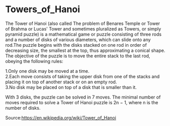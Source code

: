# Towers_of_Hanoi
The Tower of Hanoi (also called The problem of Benares Temple or Tower of Brahma or Lucas' Tower and sometimes pluralized as Towers, or simply pyramid puzzle) is a mathematical game or puzzle consisting of three rods and a number of disks of various diameters, which can slide onto any rod.The puzzle begins with the disks stacked on one rod in order of decreasing size, the smallest at the top, thus approximating a conical shape. The objective of the puzzle is to move the entire stack to the last rod, obeying the following rules:  

1.Only one disk may be moved at a time.  
2.Each move consists of taking the upper disk from one of the stacks and placing it on top of another stack or on an empty rod.  
3.No disk may be placed on top of a disk that is smaller than it.  

With 3 disks, the puzzle can be solved in 7 moves. The minimal number of moves required to solve a Tower of Hanoi puzzle is 2n − 1, where n is the number of disks.  

Source:https://en.wikipedia.org/wiki/Tower_of_Hanoi
